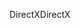 <span data-ttu-id="21e62-101">DirectX</span><span class="sxs-lookup"><span data-stu-id="21e62-101">DirectX</span></span>
